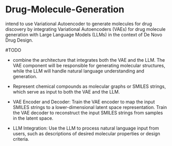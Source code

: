 # Drug-Molecule-Generation
intend to use Variational Autoencoder to generate molecules for drug discovery by integrating Variational Autoencoders (VAEs) for drug molecule generation with Large Language Models (LLMs) in the context of De Novo Drug Design.


#TODO
- combine the architecture that integrates both the VAE and the LLM. The VAE component will be responsible for generating molecular structures, while the LLM will handle natural language understanding and generation.

- Represent chemical compounds as molecular graphs or SMILES strings, which serve as input to both the VAE and the LLM.

- VAE Encoder and Decoder: Train the VAE encoder to map the input SMILES strings to a lower-dimensional latent space representation. Train the VAE decoder to reconstruct the input SMILES strings from samples in the latent space.

- LLM Integration: Use the LLM to process natural language input from users, such as descriptions of desired molecular properties or design criteria.
  





